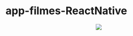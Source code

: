# app-filmes-ReactNative
<div align="center"><img src="Android Emulator - Pixel_2_API_30_5554 2023-02-01 22-00-26 (online-video-cutter.com).gif"> </div>

